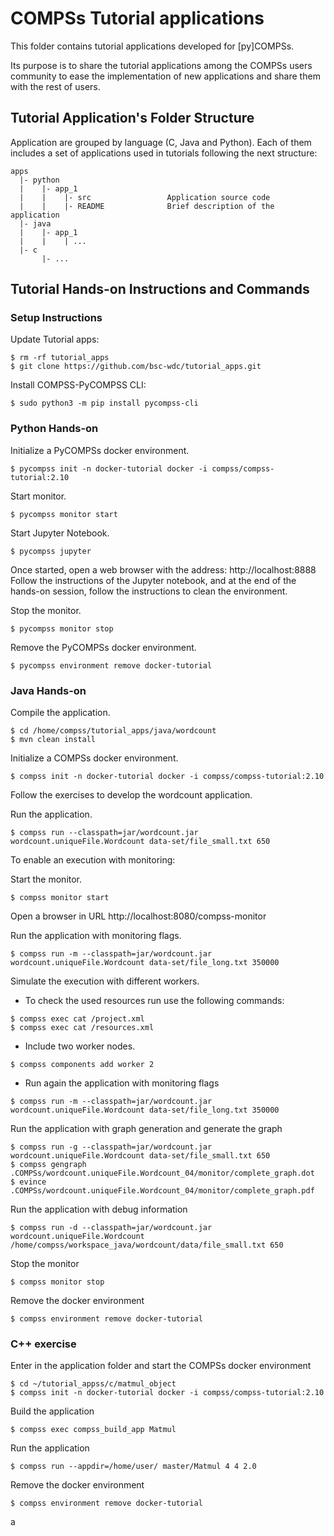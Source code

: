 # COMPSs Tutorial applications

This folder contains tutorial applications developed for [py]COMPSs.

Its purpose is to share the tutorial applications among the COMPSs users community to ease
the implementation of new applications and share them with the rest of users.


## Tutorial Application's Folder Structure

Application are grouped by language (C, Java and Python).
Each of them includes a set of applications used in tutorials following the next
structure:

```
apps
  |- python
  |    |- app_1
  |    |    |- src                 Application source code
  |    |    |- README              Brief description of the application
  |- java
  |    |- app_1
  |    |    | ...
  |- c
       |- ...
```

## Tutorial Hands-on Instructions and Commands

### Setup Instructions

Update Tutorial apps:

```
$ rm -rf tutorial_apps 
$ git clone https://github.com/bsc-wdc/tutorial_apps.git
```
Install COMPSS-PyCOMPSS CLI:

```
$ sudo python3 -m pip install pycompss-cli
```

### Python Hands-on

Initialize a PyCOMPSs docker environment.

```
$ pycompss init -n docker-tutorial docker -i compss/compss-tutorial:2.10
```

Start monitor.

```
$ pycompss monitor start
```

Start Jupyter Notebook.

```
$ pycompss jupyter
```

Once started, open a web browser with the address: http://localhost:8888
Follow the instructions of the Jupyter notebook, and at the end of the hands-on session, follow the instructions to clean the environment. 

Stop the monitor.

```
$ pycompss monitor stop
```

Remove the PyCOMPSs docker environment.

```
$ pycompss environment remove docker-tutorial 
```


### Java Hands-on 


Compile the application.

```
$ cd /home/compss/tutorial_apps/java/wordcount
$ mvn clean install
```

Initialize a COMPSs docker environment. 

```
$ compss init -n docker-tutorial docker -i compss/compss-tutorial:2.10
```

Follow the exercises to develop the wordcount application. 

Run the application.

```
$ compss run --classpath=jar/wordcount.jar wordcount.uniqueFile.Wordcount data-set/file_small.txt 650
```

To enable an execution with monitoring:

Start the monitor.

```
$ compss monitor start
```
Open a browser in URL http://localhost:8080/compss-monitor

Run the application with monitoring flags.

```
$ compss run -m --classpath=jar/wordcount.jar wordcount.uniqueFile.Wordcount data-set/file_long.txt 350000
```

Simulate the execution with different workers.
 
- To check the used resources run use the following commands:

```
$ compss exec cat /project.xml
$ compss exec cat /resources.xml
```

- Include two worker nodes.
```
$ compss components add worker 2
```
- Run again the application with monitoring flags

```
$ compss run -m --classpath=jar/wordcount.jar wordcount.uniqueFile.Wordcount data-set/file_long.txt 350000
```

Run the application with graph generation and generate the graph  
```
$ compss run -g --classpath=jar/wordcount.jar wordcount.uniqueFile.Wordcount data-set/file_small.txt 650
$ compss gengraph .COMPSs/wordcount.uniqueFile.Wordcount_04/monitor/complete_graph.dot
$ evince .COMPSs/wordcount.uniqueFile.Wordcount_04/monitor/complete_graph.pdf
```
Run the application with debug information

```
$ compss run -d --classpath=jar/wordcount.jar wordcount.uniqueFile.Wordcount /home/compss/workspace_java/wordcount/data/file_small.txt 650
```

Stop the monitor

```
$ compss monitor stop
```

Remove the docker environment

```
$ compss environment remove docker-tutorial
```


### C++ exercise 

Enter in the application folder and start the COMPSs docker environment

```
$ cd ~/tutorial_appss/c/matmul_object
$ compss init -n docker-tutorial docker -i compss/compss-tutorial:2.10
```
Build the application

```
$ compss exec compss_build_app Matmul
```

Run the application

```
$ compss run --appdir=/home/user/ master/Matmul 4 4 2.0
```

Remove the docker environment

```
$ compss environment remove docker-tutorial
```






a
